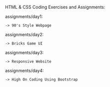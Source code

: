 HTML & CSS Coding Exercises and Assignments:

assignments/day1:

    -> 90's Style Webpage

assignments/day2:

    -> Bricks Game UI

assignments/day3:

    -> Responsive Website

assignments/day4:

    -> High On Coding Using Bootstrap
